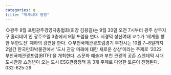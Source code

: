 ```yaml
---
categories: g
title: "백세시대 광장"
---
```

◇광주 9월 포럼광주경영자총협회(회장 김봉길)는 9월 30일 오전 7시부터 광주 상무지구 홀리데이 인 광주호텔 3층에서 9월 포럼을 연다. 서경덕 성신여대 교수가 ‘세계를 향한 무한도전’ 제하의 강연을 한다. ◇부천국제관광포럼경기 부천시는 10월 7~8일까지 2일간 한국만화박물관에서 ‘도시 관광 미래에 대한 새로운 상상’이라는 주제로 ‘2022 부천국제관광포럼(BITF)’을 개최한다. △문화 예술과 부천 관광의 공존 △엔데믹 시대 도시관광 △청년이 오는 도시 ESG관광정책 등 3개 주제로 다양한 토론이 진행된다. 032-625-29